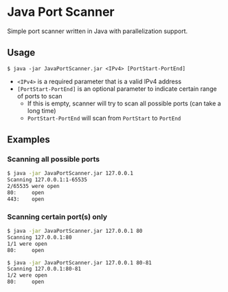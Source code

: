 # Java Port Scanner

Simple port scanner written in Java with parallelization support.

## Usage

`$ java -jar JavaPortScanner.jar <IPv4> [PortStart-PortEnd]`

- `<IPv4>` is a required parameter that is a valid IPv4 address
- `[PortStart-PortEnd]` is an optional parameter to indicate certain range of ports to scan
  - If this is empty, scanner will try to scan all possible ports (can take a long time)
  - `PortStart-PortEnd` will scan from `PortStart` to `PortEnd`

## Examples

### Scanning all possible ports

```bash
$ java -jar JavaPortScanner.jar 127.0.0.1
Scanning 127.0.0.1:1-65535
2/65535 were open
80:     open
443:    open

```

### Scanning certain port(s) only

```bash
$ java -jar JavaPortScanner.jar 127.0.0.1 80
Scanning 127.0.0.1:80
1/1 were open
80:     open

$ java -jar JavaPortScanner.jar 127.0.0.1 80-81
Scanning 127.0.0.1:80-81
1/2 were open
80:     open

```
